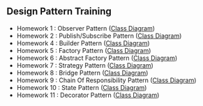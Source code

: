 ## Design Pattern Training

- Homework 1 : Observer Pattern ([Class Diagram](./docs/ObserverPatternClass.png))
- Homework 2 : Publish/Subscribe Pattern ([Class Diagram](./docs/PubSubPatternClass.png))
- Homework 4 : Builder Pattern ([Class Diagram](./docs/BuilderPatternClass.png))
- Homework 5 : Factory Pattern ([Class Diagram](./docs/FactoryPatternClass.png))
- Homework 6 : Abstract Factory Pattern ([Class Diagram](./docs/AbstractFactoryPatternClass.png))
- Homework 7 : Strategy Pattern ([Class Diagram](./docs/StrategyPatternClass.png))
- Homework 8 : Bridge Pattern ([Class Diagram](./docs/BridgePatternClass.png))
- Homework 9 : Chain Of Responsibility Pattern ([Class Diagram](./docs/CORPatternClass.png))
- Homework 10 : State Pattern ([Class Diagram](./docs/StatePatternClass.png))
- Homework 11 : Decorator Pattern ([Class Diagram](./docs/DecoratorPatternClass.png))